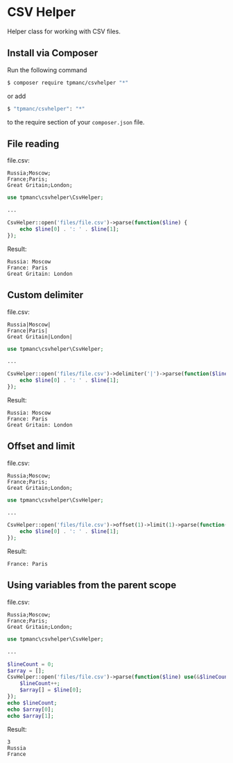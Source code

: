 # CSV Helper
Helper class for working with CSV files.

## Install via Composer

Run the following command

```bash
$ composer require tpmanc/csvhelper "*"
```

or add

```bash
$ "tpmanc/csvhelper": "*"
```

to the require section of your `composer.json` file.

## File reading

file.csv:
```
Russia;Moscow;
France;Paris;
Great Gritain;London;
```

```php
use tpmanc\csvhelper\CsvHelper;

...

CsvHelper::open('files/file.csv')->parse(function($line) {
    echo $line[0] . ': ' . $line[1];
});
```

Result:
```
Russia: Moscow
France: Paris
Great Gritain: London
```

## Custom delimiter

file.csv:
```
Russia|Moscow|
France|Paris|
Great Gritain|London|
```

```php
use tpmanc\csvhelper\CsvHelper;

...

CsvHelper::open('files/file.csv')->delimiter('|')->parse(function($line) {
    echo $line[0] . ': ' . $line[1];
});
```

Result:
```
Russia: Moscow
France: Paris
Great Gritain: London
```

## Offset and limit

file.csv:
```
Russia;Moscow;
France;Paris;
Great Gritain;London;
```

```php
use tpmanc\csvhelper\CsvHelper;

...

CsvHelper::open('files/file.csv')->offset(1)->limit(1)->parse(function($line) {
    echo $line[0] . ': ' . $line[1];
});
```

Result:
```
France: Paris
```

## Using variables from the parent scope

file.csv:
```
Russia;Moscow;
France;Paris;
Great Gritain;London;
```

```php
use tpmanc\csvhelper\CsvHelper;

...

$lineCount = 0;
$array = [];
CsvHelper::open('files/file.csv')->parse(function($line) use(&$lineCount, &$array) {
    $lineCount++;
    $array[] = $line[0];
});
echo $lineCount;
echo $array[0];
echo $array[1];
```

Result:
```
3
Russia
France
```